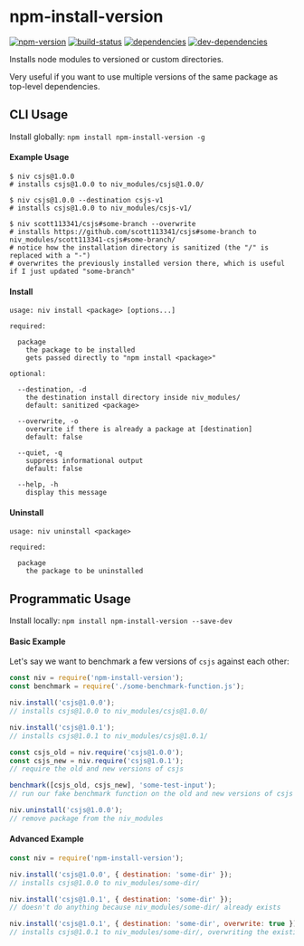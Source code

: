 # npm-install-version

[![npm-version][npm-version-badge]][npm-version-href]
[![build-status][build-status-badge]][build-status-href]
[![dependencies][dependencies-badge]][dependencies-href]
[![dev-dependencies][dev-dependencies-badge]][dev-dependencies-href]


Installs node modules to versioned or custom directories.

Very useful if you want to use multiple versions of the same package as top-level dependencies.


## CLI Usage

Install globally: `npm install npm-install-version -g`

#### Example Usage

```text
$ niv csjs@1.0.0
# installs csjs@1.0.0 to niv_modules/csjs@1.0.0/

$ niv csjs@1.0.0 --destination csjs-v1
# installs csjs@1.0.0 to niv_modules/csjs-v1/

$ niv scott113341/csjs#some-branch --overwrite
# installs https://github.com/scott113341/csjs#some-branch to niv_modules/scott113341-csjs#some-branch/
# notice how the installation directory is sanitized (the "/" is replaced with a "-")
# overwrites the previously installed version there, which is useful if I just updated "some-branch"
```

#### Install

```usage
usage: niv install <package> [options...]

required:

  package
    the package to be installed
    gets passed directly to "npm install <package>"

optional:

  --destination, -d
    the destination install directory inside niv_modules/
    default: sanitized <package>

  --overwrite, -o
    overwrite if there is already a package at [destination]
    default: false

  --quiet, -q
    suppress informational output
    default: false

  --help, -h
    display this message
```

#### Uninstall

```usage
usage: niv uninstall <package>

required:

  package
    the package to be uninstalled
```

## Programmatic Usage

Install locally: `npm install npm-install-version --save-dev`

#### Basic Example

Let's say we want to benchmark a few versions of `csjs` against each other:

```javascript
const niv = require('npm-install-version');
const benchmark = require('./some-benchmark-function.js');

niv.install('csjs@1.0.0');
// installs csjs@1.0.0 to niv_modules/csjs@1.0.0/

niv.install('csjs@1.0.1');
// installs csjs@1.0.1 to niv_modules/csjs@1.0.1/

const csjs_old = niv.require('csjs@1.0.0');
const csjs_new = niv.require('csjs@1.0.1');
// require the old and new versions of csjs

benchmark([csjs_old, csjs_new], 'some-test-input');
// run our fake benchmark function on the old and new versions of csjs

niv.uninstall('csjs@1.0.0');
// remove package from the niv_modules
```

#### Advanced Example

```javascript
const niv = require('npm-install-version');

niv.install('csjs@1.0.0', { destination: 'some-dir' });
// installs csjs@1.0.0 to niv_modules/some-dir/

niv.install('csjs@1.0.1', { destination: 'some-dir' });
// doesn't do anything because niv_modules/some-dir/ already exists

niv.install('csjs@1.0.1', { destination: 'some-dir', overwrite: true });
// installs csjs@1.0.1 to niv_modules/some-dir/, overwriting the existing install
```


[npm-version-badge]: https://img.shields.io/npm/v/npm-install-version.svg?style=flat-square
[npm-version-href]: https://www.npmjs.com/package/npm-install-version

[build-status-badge]: https://img.shields.io/travis/scott113341/npm-install-version/master.svg?style=flat-square
[build-status-href]: https://travis-ci.org/scott113341/npm-install-version/branches

[dependencies-badge]: https://img.shields.io/david/scott113341/npm-install-version.svg?style=flat-square
[dependencies-href]: https://david-dm.org/scott113341/npm-install-version#info=dependencies

[dev-dependencies-badge]: https://img.shields.io/david/dev/scott113341/npm-install-version.svg?style=flat-square
[dev-dependencies-href]: https://david-dm.org/scott113341/npm-install-version#info=devDependencies
